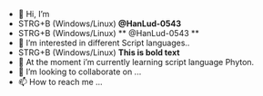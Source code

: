 - 👋 Hi, I’m
- STRG+B (Windows/Linux) **@HanLud-0543**
- STRG+B (Windows/Linux) ** @HanLud-0543 **
- 👀 I’m interested in different Script languages..
-  STRG+B (Windows/Linux)	**This is bold text**
- 🌱 At the moment i’m currently learning script language Phyton.
- 💞️ I’m looking to collaborate on ...
- 📫 How to reach me ...

<!---
HanLud-0543/HanLud-0543 is a ✨ special ✨ repository because its `README.md` (this file) appears on your GitHub profile.
You can click the Preview link to take a look at your changes.
--->
